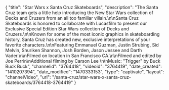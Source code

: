{
    "title": "Star Wars x Santa Cruz Skateboards",
    "description": "The Santa Cruz team gets a little help introducing the New Star Wars collection of Decks and Cruzers from an all too familiar villain.\n\nSanta Cruz Skateboards is honored to collaborate with Lucasfilm to present our Exclusive Special Edition Star Wars collection of Decks and Cruzers.\n\nKnown for some of the most iconic graphics in skateboarding history, Santa Cruz has created new, exclusive interpretations of your favorite characters.\n\nFeaturing Emmanuel Guzman, Justin Strubing, Sid Melvin, Shuriken Shannon, Josh Borden, Jason Jessee and Darth Vader.\n\nFilmed on location in San Francisco CA.\n\nFilmed and edited by Joe Perrin\nAdditional filming by Carson Lee \n\nMusic: \"Trigger\" by Buck Buck Buck",
    "channelid": "3764418",
    "videoid": "3764419",
    "date_created": "1410207394",
    "date_modified": "1470333153",
    "type": "captivate",
    "layout": "channelVideo",
    "url": "\/santa-cruz\/star-wars-x-santa-cruz-skateboards\/3764418-3764419"
}
